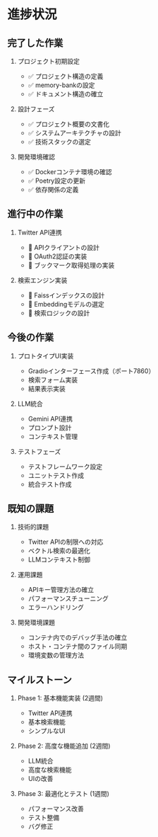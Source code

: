 # 進捗状況

## 完了した作業
1. プロジェクト初期設定
   - ✅ プロジェクト構造の定義
   - ✅ memory-bankの設定
   - ✅ ドキュメント構造の確立

2. 設計フェーズ
   - ✅ プロジェクト概要の文書化
   - ✅ システムアーキテクチャの設計
   - ✅ 技術スタックの選定

3. 開発環境確認
   - ✅ Dockerコンテナ環境の確認
   - ✅ Poetry設定の更新
   - ✅ 依存関係の定義

## 進行中の作業
1. Twitter API連携
   - 🔄 APIクライアントの設計
   - 📝 OAuth2認証の実装
   - 📝 ブックマーク取得処理の実装

2. 検索エンジン実装
   - 📝 Faissインデックスの設計
   - 📝 Embeddingモデルの選定
   - 📝 検索ロジックの設計

## 今後の作業
1. プロトタイプUI実装
   - Gradioインターフェース作成（ポート7860）
   - 検索フォーム実装
   - 結果表示実装

2. LLM統合
   - Gemini API連携
   - プロンプト設計
   - コンテキスト管理

3. テストフェーズ
   - テストフレームワーク設定
   - ユニットテスト作成
   - 統合テスト作成

## 既知の課題
1. 技術的課題
   - Twitter APIの制限への対応
   - ベクトル検索の最適化
   - LLMコンテキスト制御

2. 運用課題
   - APIキー管理方法の確立
   - パフォーマンスチューニング
   - エラーハンドリング

3. 開発環境課題
   - コンテナ内でのデバッグ手法の確立
   - ホスト・コンテナ間のファイル同期
   - 環境変数の管理方法

## マイルストーン
1. Phase 1: 基本機能実装 (2週間)
   - Twitter API連携
   - 基本検索機能
   - シンプルなUI

2. Phase 2: 高度な機能追加 (2週間)
   - LLM統合
   - 高度な検索機能
   - UIの改善

3. Phase 3: 最適化とテスト (1週間)
   - パフォーマンス改善
   - テスト整備
   - バグ修正 